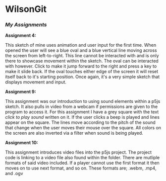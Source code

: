 # WilsonGit
### _My Assignments_

**Assignment 4:**

This sketch of mine uses animation and user input for the first time. When opened the user will see a blue oval and a blue vertical line moving across the screen from left-to-right. This line cannot be interacted with and is only there to showcase movement within the sketch. The oval can be interacted with however. Click to make it jump forward to the right and press a key to make it slide back. If the oval touches either edge of the screen it will reset itself back to it's starting position. Once again, it's a very simple sketch that displays movement and input.

**Assignment 9:**

This assignment was our introduction to using sound elements within a p5js sketch. It also pulls in video from a webcam if permissions are given to the program to access it. For this assignment I have a grey square with the text _click to play sound_ written on it. If the user clicks a beep is played and lines appear on the square. The lines move according to the pitch of the sound that change when the user moves their mouse over the square. All colors on the screen are also inverted via a filter when sound is being played.

**Assignment 10:**

This assignment introduces video files into the p5js project. The project code is linking to a video file also found within the folder. There are mutliple formats of said video included. If a player cannot use the first format it then moves on to use next format, and so on. These formats are; .webm, .mp4, and .ogv
